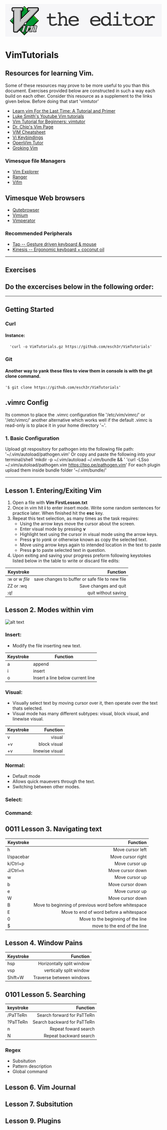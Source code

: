 ![Vim Editor](VimEditor.jpg)
# VimTutorials 

## Resources for learning Vim.
   Some of these resources may prove to be more useful to you than 
   this document. Exercises provided below are constructed 
   in such a way each build on each other. Consider this resource as a supplement 
   to the links given below. Before doing that start 'vimtutor'
  - [Learn vim For the Last Time: A Tutorial and Primer](https://danielmiessler.com/study/vim/)
  - [Luke Smith's Youtube Vim tutorials](https://www.youtube.com/watch?v=mH1GGI2Jpbs&feature=emb_logo)
  - [Vim Tutorial for Beginners: vimtutor](https://www.systutorials.com/vim-tutorial-beginners-vimtutor/)
  - [Dr. Chip's Vim Page](http://www.drchip.org/astronaut/vim/)
  - [VIM Cheatsheet](http://www.fprintf.net/vimCheatSheet.html)
  - [ Vi Keybindings](http://hea-www.harvard.edu/~fine/Tech/vi.html)
  - [OpenVim Tutor](https://www.openvim.com)
  - [Groking Vim](https://stackoverflow.com/questions/1218390/what-is-your-most-productive-shortcut-with-vim/1220118#1220118)
  
   
 ### Vimesque file Managers
   - [Vim Explorer](https://www.vim.org/scripts/script.php?script_id=1950) 
   - [Ranger](https://ranger.github.io)
   - [Vifm](https://wiki.vifm.info/index.php?title=Quickstart_Tutorial)

## Vimesque Web browsers 
  - [Qutebrowser](https://qutebrowser.org) 
  - [Vimium](https://vimium.github.io)
  - [Vimperator](http://vimperator.org)
   
### Recommended Peripherals
   - [Tap -- Gesture driven keyboard & mouse ](https://www.amazon.com/Tap-Strap-Wearable-Keyboard-Controller/dp/B07YCVPYWL/ref=asc_df_B07YCVPYWL/?tag=hyprod-20&linkCode=df0&hvadid=397137293922&hvpos=&hvnetw=g&hvrand=13399014046898626984&hvpone=&hvptwo=&hvqmt=&hvdev=c&hvdvcmdl=&hvlocint=&hvlocphy=9019657&hvtargid=pla-852367230365&psc=1&tag=&ref=&adgrpid=82710786406&hvpone=&hvptwo=&hvadid=397137293922&hvpos=&hvnetw=g&hvrand=13399014046898626984&hvqmt=&hvdev=c&hvdvcmdl=&hvlocint=&hvlocphy=9019657&hvtargid=pla-852367230365)
   - [Kinesis -- Ergonomic keyboard + coconut oil ](https://www.amazon.com/Kinesis-Advantage2-Ergonomic-Keyboard-KB600/dp/B01KR1C5PY/ref=sr_1_3?crid=1VDSG5JT00H3W&dchild=1&keywords=kinesis+keyboard&qid=1604967694&s=electronics&sprefix=kinese%2Celectronics%2C186&sr=1-3)
  
   
  
---
## Exercises
  Do the excercises below in the following order:
  - 
---

## Getting Started
### Curl 
   #### Instance: 
      'curl -o VimTutorials.gz https://github.com/esch3r/VimTutorials'

  ### Git 
   ####  Another way to yank these files to view them in console is with the git clone command. 
    '$ git clone https://github.com/esch3r/VimTutorials'
    
## .vimrc Config 
  Its common to place the .vimrc configuration file  '/etc/vim/vimrc/' or '/etc/vimrc/' another 
  alternative which works well if the default .vimrc is read-only is to place it in your home directory '~'.
 ### 1. Basic Configuration 
 
 Upload git respository for pathogen into the following file path:  '~/.vim/autoload/pathogen.vim' 
  Or copy and paste the following into your terminal/shell 'mkdir -p ~/.vim/autoload ~/.vim/bundle && \'
 'curl -LSso ~/.vim/autoload/pathogen.vim https://tpo.pe/pathogen.vim'
  For each plugin upload them inside bundle folder 
  '~/.vim/bundle/'
 
---

## Lesson 1.  Entering/Exiting Vim  

1.  Open a file with **Vim FirstLesson.txt** 
2.  Once in vim hit **i** to enter insert mode. Write some random 
     sentences for practice later. When finished hit the **esc** key.
3.  Repeat this text selection, as many times as the task requires: 
    - Using the arrow keys move the cursor about the screen. 
    - Enter visual mode by pressing **v**
    - Highlight text using the cursor in visual mode  using the arrow keys. 
    - Press **y** to *yank* or otherwise known as copy the selected text.
    - Move using arrow keys again to intended location in the text to paste
    - Press **p** to paste selected text in question. 
4.  Upon exiting and saving your progress preform following keystokes listed below     in the table to write or discard file edits:

| Keystroke   | Function  | 
|----------|-------------:|
| :w or w *file*|   save changes to buffer or safe file to new file  | 
|  ZZ or :wq |  Save changes and quit | 
|  :q! | quit without saving | 


      

## Lesson 2. Modes within vim 

 ![alt text](VimMods.png)
 
   ### Insert:  
   - Modify the file inserting new text.
   
   
| Keystroke   | Function  | 
|----|---------|
|  a |  append | 
|  i |  insert | 
|  o |  Insert a line below current line | 
      
   ### Visual: 
   - Visually select text by moving cursor over it,
         then operate over the text thats selected. 
   - Visual mode has many different subtypes: visual, block visual, and linewise visual. 
         
| Keystroke   | Function  | 
|----------|-------------:|
|  v  |   visual  | 
|  <ctrl>+v |  block visual | 
|  <shift>+v |  linewise visual | 

         
   ### Normal:
   - Default mode 
   - Allows quick mauevers through the text. 
   - Switching between other modes.
       
   ### Select: 
   
   ### Command:

## 0011 Lesson 3. Navigating text 


| Keystroke   | Function  | 
|----------|-------------:|
|   h  |   Move cursor left | 
|  l/spacebar |  Move cursor right | 
|  k/Ctrl+p |  Move cursor up  | 
|  J/Ctrl+n |  Move cursor down| 
|   w      |  Move cursor up  | 
|   b      |  Move cursor down| 
|   e      |  Move cursor up  | 
|   W      |  Move cursor down| 
|   B       | Move to beginning of previous word before whitespace|
|   E  |  Move to end of word before a whitespace | 
|  0 |  Move to the beginning of the line | 
|  $  |  move to the end of the line | 



## Lesson 4. Window Pains

| Keystroke   | Function  | 
|----------|-------------:|
|  hsp|   Horizontally split window | 
|  vsp |  vertically split window| 
|  Shift+W | Traverse between windows  | 

## 0101 Lesson 5. Searching 
| keystroke  |  Function |
|------------| -----------:|
|  /PaTTeRn |  Search forward for PaTTeRn |
|  ?PaTTeRn |  Search backward for PaTTeRn |
|   n       |  Repeat foward search        |
|   N       |  Repeat backward search      |'


### Regex 
   - Subsitution  
   - Pattern description 
   - Global command 
  

##  Lesson 6. Vim Journal

##  Lesson 7. Subsitution 

## Lesson 9. Plugins 


 
